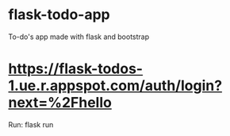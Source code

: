 # flask-todo-app
To-do's app made with flask and bootstrap

# https://flask-todos-1.ue.r.appspot.com/auth/login?next=%2Fhello

Run: flask run
